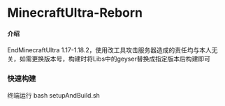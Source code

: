 # MinecraftUltra-Reborn

#### 介绍
EndMinecraftUltra 1.17-1.18.2，使用改工具攻击服务器造成的责任均与本人无关，如需更换版本号，构建时将Libs中的geyser替换成指定版本后构建即可

### 快速构建
终端运行 bash setupAndBuild.sh


